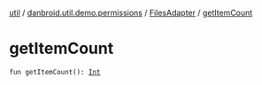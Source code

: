 [util](../../index.md) / [danbroid.util.demo.permissions](../index.md) / [FilesAdapter](index.md) / [getItemCount](./get-item-count.md)

# getItemCount

`fun getItemCount(): `[`Int`](https://kotlinlang.org/api/latest/jvm/stdlib/kotlin/-int/index.html)